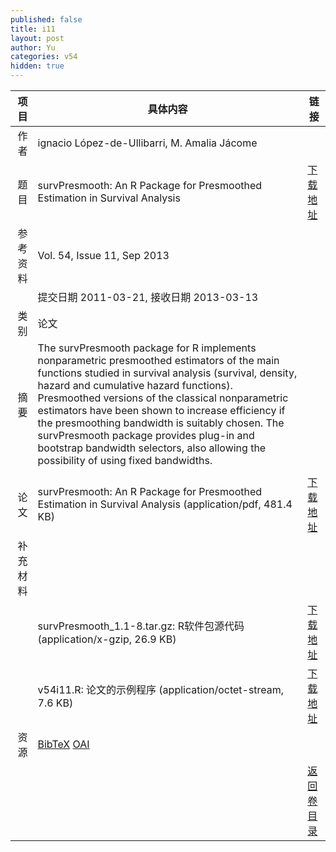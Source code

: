 ```yaml
---
published: false
title: i11
layout: post
author: Yu
categories: v54
hidden: true
---
```


| 项目 | 具体内容 | 链接 |
|---:|---|---|
| 作者 | ignacio López-de-Ullibarri, M. Amalia Jácome| |
| 题目 |survPresmooth: An R Package for Presmoothed Estimation in Survival Analysis | [下载地址](http://www.jstatsoft.org/v54/i11/paper) |
| 参考资料 |Vol. 54, Issue 11, Sep 2013 | |
| | 提交日期 2011-03-21, 接收日期 2013-03-13| | 
| 类别 | 论文| |
| 摘要 | The survPresmooth package for R implements nonparametric presmoothed estimators of the main functions studied in survival analysis (survival, density, hazard and cumulative hazard functions). Presmoothed versions of the classical nonparametric estimators have been shown to increase efficiency if the presmoothing bandwidth is suitably chosen. The survPresmooth package provides plug-in and bootstrap bandwidth selectors, also allowing the possibility of using fixed bandwidths.
| |
| 论文 | survPresmooth: An R Package for Presmoothed Estimation in Survival Analysis  (application/pdf, 481.4 KB)| [下载地址](http://www.jstatsoft.org/v54/i11/paper) |
| 补充材料 | | |
| |survPresmooth_1.1-8.tar.gz: R软件包源代码  (application/x-gzip, 26.9 KB)|  [下载地址](http://www.jstatsoft.org/v54/i11/supp/1) |
| |v54i11.R:                   论文的示例程序  (application/octet-stream, 7.6 KB)|  [下载地址](http://www.jstatsoft.org/v54/i11/supp/2) |
| 资源 | [BibTeX](http://www.jstatsoft.org/v54/i11/bibtex) [OAI](http://www.jstatsoft.org/oai?verb=GetRecord&identifier=oai.jstatsoft/v54/i11&prefix=oai_dc)| |
| |  | [返回卷目录]({{site.baseurl}}/volume/v54.html) |